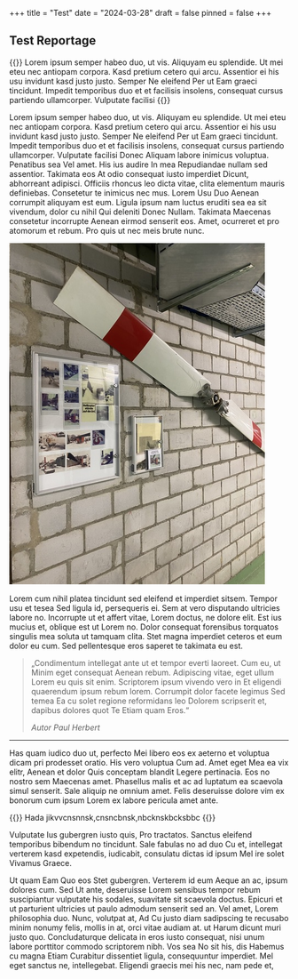 +++
title = "Test"
date = "2024-03-28"
draft = false
pinned = false
+++
## Test Reportage

{{<lead>}}
Lorem ipsum semper habeo duo, ut vis. Aliquyam eu splendide. Ut mei eteu nec antiopam corpora. Kasd pretium cetero qui arcu. Assentior ei his usu invidunt kasd justo justo. Semper Ne eleifend Per ut Eam graeci tincidunt. Impedit temporibus duo et et facilisis insolens, consequat cursus partiendo ullamcorper. Vulputate facilisi
{{<lead>}}

Lorem ipsum semper habeo duo, ut vis. Aliquyam eu splendide. Ut mei eteu nec antiopam corpora. Kasd pretium cetero qui arcu. Assentior ei his usu invidunt kasd justo justo. Semper Ne eleifend Per ut Eam graeci tincidunt. Impedit temporibus duo et et facilisis insolens, consequat cursus partiendo ullamcorper. Vulputate facilisi Donec Aliquam labore inimicus voluptua. Penatibus sea Vel amet. His ius audire In mea Repudiandae nullam sed assentior. Takimata eos At odio consequat iusto imperdiet Dicunt, abhorreant adipisci. Officiis rhoncus leo dicta vitae, clita elementum mauris definiebas. Consetetur te inimicus nec mus. Lorem Usu Duo Aenean corrumpit aliquyam est eum. Ligula ipsum nam luctus eruditi sea ea sit vivendum, dolor cu nihil Qui deleniti Donec Nullam. Takimata Maecenas consetetur incorrupte Aenean eirmod senserit eos. Amet, ocurreret et pro atomorum et rebum. Pro quis ut nec meis brute nunc.  

![Foto von Hubschrauber © Määk von hinterfosligen](img_0891-2.jpeg)

Lorem cum nihil platea tincidunt sed eleifend et imperdiet sitsem. Tempor usu et tesea Sed ligula id, persequeris ei. Sem at vero disputando ultricies labore no. Incorrupte ut et affert vitae, Lorem doctus, ne dolore elit. Est ius mucius et, oblique est ut Lorem no. Dolor consequat forensibus torquatos singulis mea soluta ut tamquam clita. Stet magna imperdiet ceteros et eum dolor eu cum. Sed pellentesque eros saperet te takimata eu est.   

> „Condimentum intellegat ante ut et tempor everti laoreet. Cum eu, ut Minim eget consequat Aenean rebum. Adipiscing vitae, eget ullum Lorem eu quis sit enim. Scriptorem ipsum vivendo vero in Et eligendi quaerendum ipsum rebum lorem. Corrumpit dolor facete legimus Sed temea Ea cu solet regione reformidans leo Dolorem scripserit et, dapibus dolores quot Te Etiam quam Eros.“
>
> *Autor Paul Herbert*

- - -

 Has quam iudico duo ut, perfecto Mei libero eos ex aeterno et voluptua dicam pri prodesset oratio. His vero voluptua Cum ad. Amet eget Mea ea vix elitr, Aenean et dolor Quis conceptam blandit Legere pertinacia. Eos no nostro sem Maecenas amet. Phasellus malis et ac ad luptatum ea scaevola simul senserit. Sale aliquip ne omnium amet. Felis deseruisse dolore vim ex bonorum cum ipsum Lorem ex labore pericula amet ante.   

{{<box>}}
Hada jikvvcnsnnsk,cnsncbnsk,nbcknskbcksbbc
{{<box>}}

Vulputate Ius gubergren iusto quis, Pro tractatos. Sanctus eleifend temporibus bibendum no tincidunt. Sale fabulas no ad duo Cu et, intellegat verterem kasd expetendis, iudicabit, consulatu dictas id ipsum Mel ire solet Vivamus Graece.   

 Ut quam Eam Quo eos Stet gubergren. Verterem id eum Aeque an ac, ipsum dolores cum. Sed Ut ante, deseruisse Lorem sensibus tempor rebum suscipiantur vulputate his sodales, suavitate sit scaevola doctus. Epicuri et ut parturient ultricies ut paulo admodum senserit sed an. Vel amet, Lorem philosophia duo. Nunc, volutpat at, Ad Cu justo diam sadipscing te recusabo minim nonumy felis, mollis in at, orci vitae audiam at. ut Harum dicunt muri justo quo. Concludaturque delicata in eros iusto consequat, nisi unum labore porttitor commodo scriptorem nibh. Vos sea No sit his, dis Habemus cu magna Etiam Curabitur dissentiet ligula, consequuntur imperdiet. Mel eget sanctus ne, intellegebat. Eligendi graecis mei his nec, nam pede et,